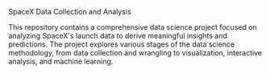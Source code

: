 SpaceX Data Collection and Analysis

This repository contains a comprehensive data science project focused on analyzing SpaceX's launch data to derive meaningful insights and predictions. The project explores various stages of the data science methodology, from data collection and wrangling to visualization, interactive analysis, and machine learning.

